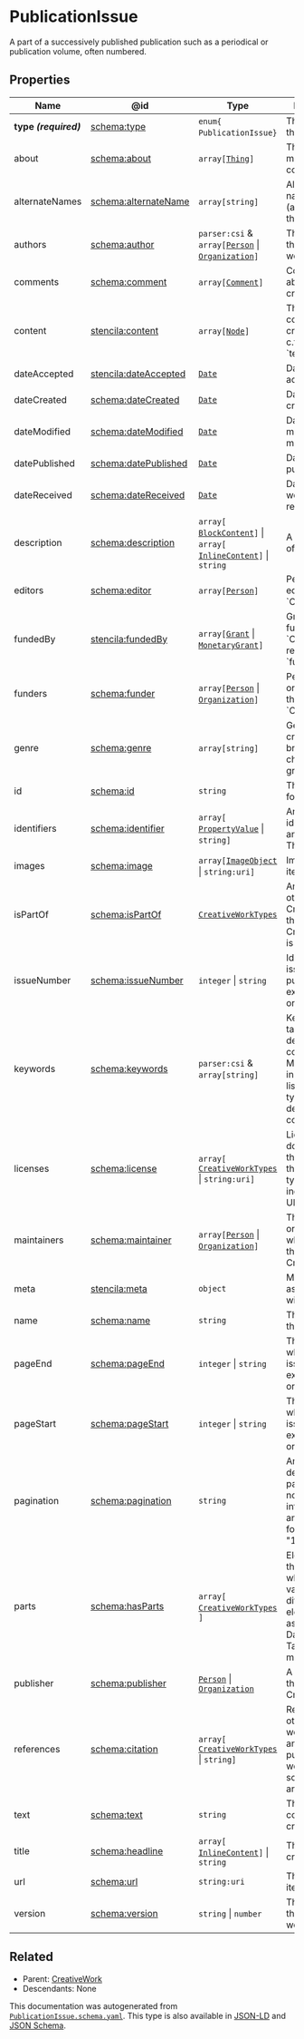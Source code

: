 # PublicationIssue

A part of a successively published publication such as a periodical or publication volume, often numbered. 

## Properties

| Name                  | @id                                                                   | Type                                                                                                         | Description                                                                                                              | Inherited from                         |
| --------------------- | --------------------------------------------------------------------- | ------------------------------------------------------------------------------------------------------------ | ------------------------------------------------------------------------------------------------------------------------ | -------------------------------------- |
| **type _(required)_** | [schema:type](https://schema.org/type)                                | `enum{`​`PublicationIssue`​`}`                                                                               | The name of the type.                                                                                                    | [Entity](./Entity)                     |
| about                 | [schema:about](https://schema.org/about)                              | `array[`​[`Thing`](./Thing)​`]`                                                                              | The subject matter of the content.                                                                                       | [CreativeWork](./CreativeWork)         |
| alternateNames        | [schema:alternateName](https://schema.org/alternateName)              | `array[`​`string`​`]`                                                                                        | Alternate names (aliases) for the item.                                                                                  | [Thing](./Thing)                       |
| authors               | [schema:author](https://schema.org/author)                            | `parser:csi` & `array[`​[`Person`](./Person) \| [`Organization`](./Organization)​`]`                         | The authors of this creative work.                                                                                       | [CreativeWork](./CreativeWork)         |
| comments              | [schema:comment](https://schema.org/comment)                          | `array[`​[`Comment`](./Comment)​`]`                                                                          | Comments about this creative work.                                                                                       | [CreativeWork](./CreativeWork)         |
| content               | [stencila:content](https://schema.stenci.la/content.jsonld)           | `array[`​[`Node`](./Node)​`]`                                                                                | The structured content of this creative work c.f. property \`text\`.                                                     | [CreativeWork](./CreativeWork)         |
| dateAccepted          | [stencila:dateAccepted](https://schema.stenci.la/dateAccepted.jsonld) | [`Date`](./Date)                                                                                             | Date/time of acceptance.                                                                                                 | [CreativeWork](./CreativeWork)         |
| dateCreated           | [schema:dateCreated](https://schema.org/dateCreated)                  | [`Date`](./Date)                                                                                             | Date/time of creation.                                                                                                   | [CreativeWork](./CreativeWork)         |
| dateModified          | [schema:dateModified](https://schema.org/dateModified)                | [`Date`](./Date)                                                                                             | Date/time of most recent modification.                                                                                   | [CreativeWork](./CreativeWork)         |
| datePublished         | [schema:datePublished](https://schema.org/datePublished)              | [`Date`](./Date)                                                                                             | Date of first publication.                                                                                               | [CreativeWork](./CreativeWork)         |
| dateReceived          | [schema:dateReceived](https://schema.org/dateReceived)                | [`Date`](./Date)                                                                                             | Date/time that work was received.                                                                                        | [CreativeWork](./CreativeWork)         |
| description           | [schema:description](https://schema.org/description)                  | `array[`​[`BlockContent`](./BlockContent)​`]` \| `array[`​[`InlineContent`](./InlineContent)​`]` \| `string` | A description of the item.                                                                                               | [Thing](./Thing)                       |
| editors               | [schema:editor](https://schema.org/editor)                            | `array[`​[`Person`](./Person)​`]`                                                                            | People who edited the \`CreativeWork\`.                                                                                  | [CreativeWork](./CreativeWork)         |
| fundedBy              | [stencila:fundedBy](https://schema.stenci.la/fundedBy.jsonld)         | `array[`​[`Grant`](./Grant) \| [`MonetaryGrant`](./MonetaryGrant)​`]`                                        | Grants that funded the \`CreativeWork\`; reverse of \`fundedItems\`.                                                     | [CreativeWork](./CreativeWork)         |
| funders               | [schema:funder](https://schema.org/funder)                            | `array[`​[`Person`](./Person) \| [`Organization`](./Organization)​`]`                                        | People or organizations that funded the \`CreativeWork\`.                                                                | [CreativeWork](./CreativeWork)         |
| genre                 | [schema:genre](https://schema.org/genre)                              | `array[`​`string`​`]`                                                                                        | Genre of the creative work, broadcast channel or group.                                                                  | [CreativeWork](./CreativeWork)         |
| id                    | [schema:id](https://schema.org/id)                                    | `string`                                                                                                     | The identifier for this item.                                                                                            | [Entity](./Entity)                     |
| identifiers           | [schema:identifier](https://schema.org/identifier)                    | `array[`​[`PropertyValue`](./PropertyValue) \| `string`​`]`                                                  | Any kind of identifier for any kind of Thing.                                                                            | [Thing](./Thing)                       |
| images                | [schema:image](https://schema.org/image)                              | `array[`​[`ImageObject`](./ImageObject) \| `string:uri`​`]`                                                  | Images of the item.                                                                                                      | [Thing](./Thing)                       |
| isPartOf              | [schema:isPartOf](https://schema.org/isPartOf)                        | [`CreativeWorkTypes`](./CreativeWorkTypes)                                                                   | An item or other CreativeWork that this CreativeWork is a part of.                                                       | [CreativeWork](./CreativeWork)         |
| issueNumber           | [schema:issueNumber](https://schema.org/issueNumber)                  | `integer` \| `string`                                                                                        | Identifies the issue of publication; for example, "iii" or "2".                                                          | [PublicationIssue](./PublicationIssue) |
| keywords              | [schema:keywords](https://schema.org/keywords)                        | `parser:csi` & `array[`​`string`​`]`                                                                         | Keywords or tags used to describe this content. Multiple entries in a keywords list are typically delimited by commas.   | [CreativeWork](./CreativeWork)         |
| licenses              | [schema:license](https://schema.org/license)                          | `array[`​[`CreativeWorkTypes`](./CreativeWorkTypes) \| `string:uri`​`]`                                      | License documents that applies to this content, typically indicated by URL.                                              | [CreativeWork](./CreativeWork)         |
| maintainers           | [schema:maintainer](https://schema.org/maintainer)                    | `array[`​[`Person`](./Person) \| [`Organization`](./Organization)​`]`                                        | The people or organizations who maintain this CreativeWork.                                                              | [CreativeWork](./CreativeWork)         |
| meta                  | [stencila:meta](https://schema.stenci.la/meta.jsonld)                 | `object`                                                                                                     | Metadata associated with this item.                                                                                      | [Entity](./Entity)                     |
| name                  | [schema:name](https://schema.org/name)                                | `string`                                                                                                     | The name of the item.                                                                                                    | [Thing](./Thing)                       |
| pageEnd               | [schema:pageEnd](https://schema.org/pageEnd)                          | `integer` \| `string`                                                                                        | The page on which the issue ends; for example "138" or "xvi".                                                            | [PublicationIssue](./PublicationIssue) |
| pageStart             | [schema:pageStart](https://schema.org/pageStart)                      | `integer` \| `string`                                                                                        | The page on which the issue starts; for example "135" or "xiii".                                                         | [PublicationIssue](./PublicationIssue) |
| pagination            | [schema:pagination](https://schema.org/pagination)                    | `string`                                                                                                     | Any description of pages that is not separated into pageStart and pageEnd; for example, "1-6, 9, 55".                    | [PublicationIssue](./PublicationIssue) |
| parts                 | [schema:hasParts](https://schema.org/hasParts)                        | `array[`​[`CreativeWorkTypes`](./CreativeWorkTypes)​`]`                                                      | Elements of the collection which can be a variety of different elements, such as Articles, Datatables, Tables and more.  | [CreativeWork](./CreativeWork)         |
| publisher             | [schema:publisher](https://schema.org/publisher)                      | [`Person`](./Person) \| [`Organization`](./Organization)                                                     | A publisher of the CreativeWork.                                                                                         | [CreativeWork](./CreativeWork)         |
| references            | [schema:citation](https://schema.org/citation)                        | `array[`​[`CreativeWorkTypes`](./CreativeWorkTypes) \| `string`​`]`                                          | References to other creative works, such as another publication, web page, scholarly article, etc.                       | [CreativeWork](./CreativeWork)         |
| text                  | [schema:text](https://schema.org/text)                                | `string`                                                                                                     | The textual content of this creative work.                                                                               | [CreativeWork](./CreativeWork)         |
| title                 | [schema:headline](https://schema.org/headline)                        | `array[`​[`InlineContent`](./InlineContent)​`]` \| `string`                                                  | The title of the creative work.                                                                                          | [CreativeWork](./CreativeWork)         |
| url                   | [schema:url](https://schema.org/url)                                  | `string:uri`                                                                                                 | The URL of the item.                                                                                                     | [Thing](./Thing)                       |
| version               | [schema:version](https://schema.org/version)                          | `string` \| `number`                                                                                         | The version of the creative work.                                                                                        | [CreativeWork](./CreativeWork)         |

## Related

-   Parent: [CreativeWork](./CreativeWork)
-   Descendants: None

 This documentation was autogenerated from [`PublicationIssue.schema.yaml`](https://github.com/stencila/schema/blob/master/schema/PublicationIssue.schema.yaml). This type is also available in [JSON-LD](https://schema.org/PublicationIssue) and [JSON Schema](https://schema.stenci.la/PublicationIssue.schema.json).

